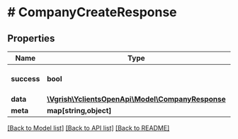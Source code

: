 # # CompanyCreateResponse

## Properties

Name | Type | Description | Notes
------------ | ------------- | ------------- | -------------
**success** | **bool** | Статус успешности выполнения |
**data** | [**\Vgrish\YclientsOpenApi\Model\CompanyResponse**](CompanyResponse.md) |  |
**meta** | **map[string,object]** | Метаданные | [optional]

[[Back to Model list]](../../README.md#models) [[Back to API list]](../../README.md#endpoints) [[Back to README]](../../README.md)
